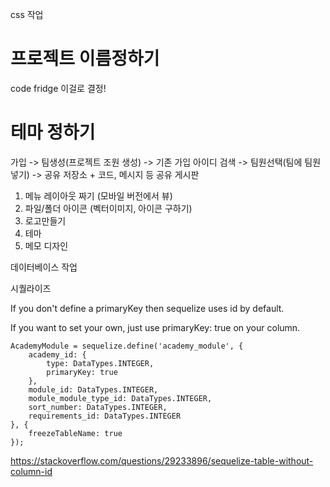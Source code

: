  css 작업

# 프로젝트 이름정하기

code fridge  이걸로 결정!

# 테마 정하기

가입 -> 팀생성(프로젝트 조원 생성) -> 기존 가입 아이디 검색
-> 팀원선택(팀에 팀원넣기) -> 공유 저장소 + 코드, 메시지 등 공유 게시판




1. 메뉴 레이아웃 짜기 (모바일 버전에서 뷰)
2. 파일/폴더 아이콘 (벡터이미지, 아이콘 구하기)
3. 로고만들기
5. 테마
6. 메모 디자인
 

데이터베이스 작업


시퀄라이즈

If you don't define a primaryKey then sequelize uses id by default.

If you want to set your own, just use primaryKey: true on your column. 
```
AcademyModule = sequelize.define('academy_module', {
    academy_id: {
        type: DataTypes.INTEGER,
        primaryKey: true
    },
    module_id: DataTypes.INTEGER,
    module_module_type_id: DataTypes.INTEGER,
    sort_number: DataTypes.INTEGER,
    requirements_id: DataTypes.INTEGER
}, {
    freezeTableName: true
});
```
https://stackoverflow.com/questions/29233896/sequelize-table-without-column-id 




